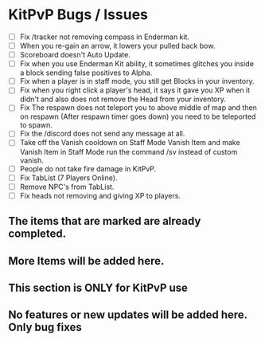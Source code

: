 
# KitPvP Bugs / Issues

- [ ] Fix /tracker not removing compass in Enderman kit.
- [ ] When you re-gain an arrow, it lowers your pulled back bow.
- [ ] Scoreboard doesn't Auto Update.
- [ ] Fix when you use Enderman Kit ability, it sometimes glitches you inside a block sending false positives to Alpha.
- [ ] Fix when a player is in staff mode, you still get Blocks in your inventory.
- [ ] Fix when you right click a player's head, it says it gave you XP when it didn't and also does not remove the Head from your inventory.
- [ ] Fix The respawn does not teleport you to above middle of map and then on respawn (After respawn timer goes down) you need to be teleported to spawn.
- [ ] Fix the /discord does not send any message at all.
- [ ] Take off the Vanish cooldown on Staff Mode Vanish Item and make Vanish Item in Staff Mode run the command /sv instead of custom vanish.
- [ ] People do not take fire damage in KitPvP.
- [ ] Fix TabList (7 Players Online).
- [ ] Remove NPC's from TabList.
- [ ] Fix heads not removing and giving XP to players.

## The items that are marked are already completed.
## More Items will be added here.
## This section is ONLY for KitPvP use
## No features or new updates will be added here. Only bug fixes
